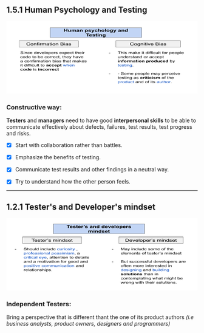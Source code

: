 
## 1.5.1 **Human Psychology and Testing**

<img src="../../images/istqb/fundamentals/human-psy.png" alt="Human psychology" width="800" height="190"/>

### **Constructive way:**

  **Testers** and **managers** need to have good **interpersonal skills** to be able to communicate effectively about defects, failures, test results, test progress and risks. 

- [x] Start with collaboration rather than battles.

- [x] Emphasize the benefits of testing. 

- [x] Communicate test results and other findings in a neutral way. 

- [x] Try to understand how the other person feels. 


___
## 1.2.1 **Tester's and Developer's mindset**

<img src="../../images/istqb/fundamentals/mindset.png" alt="Dev and developers mindset" width="800" height="190"/>

### **Independent Testers:**

Bring a perspective that is different thant the one of its product authors *(i.e business analysts, product owners, designers and programmers)*